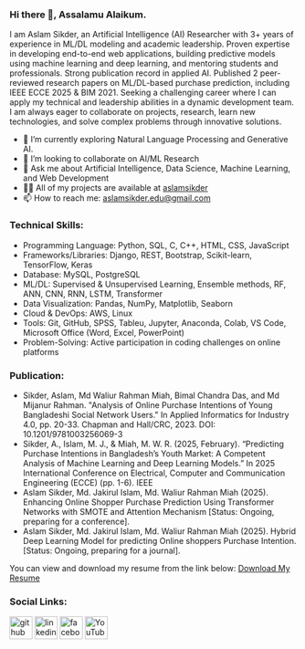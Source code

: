 ### Hi there 👋, Assalamu Alaikum.
I am Aslam Sikder, an Artificial Intelligence (AI) Researcher with 3+ years of experience in ML/DL modeling and academic leadership. Proven expertise in developing end-to-end web applications, building predictive models using machine learning and deep learning, and mentoring students and professionals. Strong publication record in applied AI. Published 2 peer-reviewed research papers on ML/DL-based purchase prediction, including IEEE ECCE 2025 & BIM 2021. Seeking a challenging career where I can apply my technical and leadership abilities in a dynamic development team.
I am always eager to collaborate on projects, research, learn new technologies, and solve complex problems through innovative solutions.

- 🌱 I’m currently exploring Natural Language Processing and Generative AI.
- 👯 I’m looking to collaborate on AI/ML Research  
- 💬 Ask me about Artificial Intelligence, Data Science, Machine Learning, and Web Development
- 👨‍💻 All of my projects are available at [aslamsikder](https://github.com/aslamsikder)
- 📫 How to reach me: aslamsikder.edu@gmail.com

### Technical Skills: 
- Programming Language: Python, SQL, C, C++, HTML, CSS, JavaScript
-	Frameworks/Libraries: Django, REST, Bootstrap, Scikit-learn, TensorFlow, Keras
-	Database: MySQL, PostgreSQL
-	ML/DL: Supervised & Unsupervised Learning, Ensemble methods, RF, ANN, CNN, RNN, LSTM, Transformer
-	Data Visualization: Pandas, NumPy, Matplotlib, Seaborn 
-	Cloud & DevOps: AWS, Linux 
-	Tools: Git, GitHub, SPSS, Tableu, Jupyter, Anaconda, Colab, VS Code, Microsoft Office (Word, Excel, PowerPoint)
-	Problem-Solving: Active participation in coding challenges on online platforms

### Publication:
- Sikder, Aslam, Md Waliur Rahman Miah, Bimal Chandra Das, and Md Mijanur Rahman. "Analysis of Online Purchase Intentions of Young Bangladeshi Social Network Users." In Applied Informatics for Industry 4.0, pp. 20-33. Chapman and Hall/CRC, 2023. DOI: 10.1201/9781003256069-3
- Sikder, A., Islam, M. J., & Miah, M. W. R. (2025, February). “Predicting Purchase Intentions in Bangladesh’s Youth Market: A Competent Analysis of Machine Learning and Deep Learning Models.” In 2025 International Conference on Electrical, Computer and Communication Engineering (ECCE) (pp. 1-6). IEEE
- Aslam Sikder, Md. Jakirul Islam, Md. Waliur Rahman Miah (2025). Enhancing Online Shopper Purchase Prediction Using Transformer Networks with SMOTE and Attention Mechanism [Status: Ongoing, preparing for a conference].
- Aslam Sikder, Md. Jakirul Islam, Md. Waliur Rahman Miah (2025). Hybrid Deep Learning Model for predicting Online shoppers Purchase Intention. [Status: Ongoing, preparing for a journal].

You can view and download my resume from the link below:
[Download My Resume](https://drive.google.com/file/d/1lZPN9lQXudZSy5PZTgkapKGT1fch3LK0/view)

### Social Links:
[<img src='https://cdn.jsdelivr.net/npm/simple-icons@3.0.1/icons/github.svg' alt='github' height='40'>](https://github.com/aslamsikder)  [<img src='https://cdn.jsdelivr.net/npm/simple-icons@3.0.1/icons/linkedin.svg' alt='linkedin' height='40'>](https://www.linkedin.com/in/aslamsikder//)  [<img src='https://cdn.jsdelivr.net/npm/simple-icons@3.0.1/icons/facebook.svg' alt='facebook' height='40'>](https://www.facebook.com/aslamsikderduet)  [<img src='https://cdn.jsdelivr.net/npm/simple-icons@3.0.1/icons/youtube.svg' alt='YouTube' height='40'>](https://www.youtube.com/channel/UCOXfcVWrP2I1uoVqUkt6krQ)

